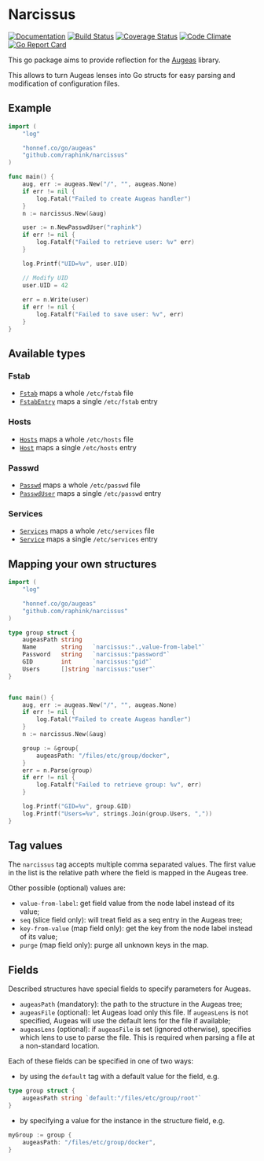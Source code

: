 Narcissus
=========

[![Documentation](https://img.shields.io/badge/godoc-reference-blue.svg)](https://godoc.org/github.com/raphink/narcissus)
[![Build Status](https://img.shields.io/travis/raphink/narcissus/master.svg)](https://travis-ci.org/raphink/narcissus)
[![Coverage Status](https://img.shields.io/coveralls/raphink/narcissus.svg)](https://coveralls.io/r/raphink/narcissus?branch=master)
[![Code Climate](https://img.shields.io/codeclimate/github/raphink/narcissus.svg?maxAge=2592000)](https://codeclimate.com/github/raphink/narcissus/issues)
[![Go Report Card](https://goreportcard.com/badge/github.com/raphink/narcissus)](https://goreportcard.com/report/github.com/raphink/narcissus)

This go package aims to provide reflection for the [Augeas](http://augeas.net) library.

This allows to turn Augeas lenses into Go structs for easy parsing and
modification of configuration files.

## Example

```go
import (
	"log"

	"honnef.co/go/augeas"
	"github.com/raphink/narcissus"
)

func main() {
	aug, err := augeas.New("/", "", augeas.None)
	if err != nil {
		log.Fatal("Failed to create Augeas handler")
	}
	n := narcissus.New(&aug)

	user := n.NewPasswdUser("raphink")
	if err != nil {
		log.Fatalf("Failed to retrieve user: %v" err)
	}

	log.Printf("UID=%v", user.UID)

	// Modify UID
	user.UID = 42
  
	err = n.Write(user)
	if err != nil {
		log.Fatalf("Failed to save user: %v", err)
	}
}
```

## Available types

### Fstab

* [`Fstab`](https://godoc.org/github.com/raphink/narcissus#Fstab) maps a whole `/etc/fstab` file
* [`FstabEntry`](https://godoc.org/github.com/raphink/narcissus#FstabEntry) maps a single `/etc/fstab` entry

### Hosts

* [`Hosts`](https://godoc.org/github.com/raphink/narcissus#Hosts) maps a whole `/etc/hosts` file
* [`Host`](https://godoc.org/github.com/raphink/narcissus#Host) maps a single `/etc/hosts` entry

### Passwd

* [`Passwd`](https://godoc.org/github.com/raphink/narcissus#Passwd) maps a whole `/etc/passwd` file
* [`PasswdUser`](https://godoc.org/github.com/raphink/narcissus#PasswdUser) maps a single `/etc/passwd` entry

### Services

* [`Services`](https://godoc.org/github.com/raphink/narcissus#Services) maps a whole `/etc/services` file
* [`Service`](https://godoc.org/github.com/raphink/narcissus#Service) maps a single `/etc/services` entry


## Mapping your own structures


```go
import (
	"log"

	"honnef.co/go/augeas"
	"github.com/raphink/narcissus"
)

type group struct {
	augeasPath string
	Name       string   `narcissus:".,value-from-label"`
	Password   string   `narcissus:"password"`
	GID        int      `narcissus:"gid"`
	Users      []string `narcissus:"user"`
}


func main() {
	aug, err := augeas.New("/", "", augeas.None)
	if err != nil {
		log.Fatal("Failed to create Augeas handler")
	}
	n := narcissus.New(&aug)

	group := &group{
		augeasPath: "/files/etc/group/docker",
	}
	err = n.Parse(group)
	if err != nil {
		log.Fatalf("Failed to retrieve group: %v", err)
	}

	log.Printf("GID=%v", group.GID)
	log.Printf("Users=%v", strings.Join(group.Users, ","))
}
```


## Tag values

The `narcissus` tag accepts multiple comma separated values. The first value in
the list is the relative path where the field is mapped in the Augeas tree.

Other possible (optional) values are:

* `value-from-label`: get field value from the node label instead of its value;
* `seq` (slice field only): will treat field as a seq entry in the Augeas tree;
* `key-from-value` (map field only): get the key from the node label instead
   of its value;
* `purge` (map field only): purge all unknown keys in the map.


## Fields

Described structures have special fields to specify parameters for Augeas.

* `augeasPath` (mandatory): the path to the structure in the Augeas tree;
* `augeasFile` (optional): let Augeas load only this file. If `augeasLens` is
  not specified, Augeas will use the default lens for the file if available;
* `augeasLens` (optional): if `augeasFile` is set (ignored otherwise),
  specifies which lens to use to parse the file. This is required when parsing
  a file at a non-standard location.


Each of these fields can be specified in one of two ways:

* by using the `default` tag with a default value for the field, e.g.

```go
type group struct {
	augeasPath string `default:"/files/etc/group/root"`
}
```

* by specifying a value for the instance in the structure field, e.g.

```go
myGroup := group {
    augeasPath: "/files/etc/group/docker",
}
```
